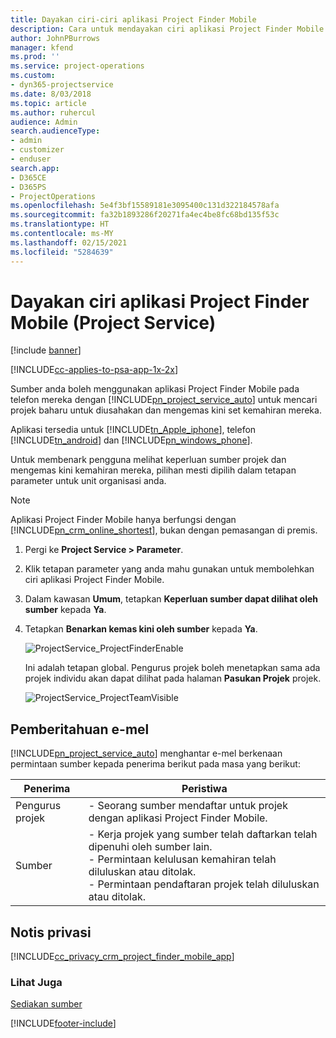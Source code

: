 ```yaml
---
title: Dayakan ciri-ciri aplikasi Project Finder Mobile
description: Cara untuk mendayakan ciri aplikasi Project Finder Mobile untuk Project Service
author: JohnPBurrows
manager: kfend
ms.prod: ''
ms.service: project-operations
ms.custom:
- dyn365-projectservice
ms.date: 8/03/2018
ms.topic: article
ms.author: ruhercul
audience: Admin
search.audienceType:
- admin
- customizer
- enduser
search.app:
- D365CE
- D365PS
- ProjectOperations
ms.openlocfilehash: 5e4f3bf15589181e3095400c131d322184578afa
ms.sourcegitcommit: fa32b1893286f20271fa4ec4be8fc68bd135f53c
ms.translationtype: HT
ms.contentlocale: ms-MY
ms.lasthandoff: 02/15/2021
ms.locfileid: "5284639"
---
```

# <a name="enable-project-finder-mobile-app-features-project-service"></a>Dayakan ciri aplikasi Project Finder Mobile (Project Service)

[!include [banner](../includes/psa-now-project-operations.md)]

[!INCLUDE[cc-applies-to-psa-app-1x-2x](../includes/cc-applies-to-psa-app-1x-2x.md)]

Sumber anda boleh menggunakan aplikasi Project Finder Mobile pada telefon mereka dengan [!INCLUDE[pn_project_service_auto](../includes/pn-project-service-auto.md)] untuk mencari projek baharu untuk diusahakan dan mengemas kini set kemahiran mereka.  
  
 Aplikasi tersedia untuk [!INCLUDE[tn_Apple_iphone](../includes/tn-apple-iphone.md)], telefon [!INCLUDE[tn_android](../includes/tn-android.md)] dan [!INCLUDE[pn_windows_phone](../includes/pn-windows-phone.md)].  
    
 Untuk membenark pengguna melihat keperluan sumber projek dan mengemas kini kemahiran mereka, pilihan mesti dipilih dalam tetapan parameter untuk unit organisasi anda.
  
> [!NOTE]
>  Aplikasi Project Finder Mobile hanya berfungsi dengan [!INCLUDE[pn_crm_online_shortest](../includes/pn-crm-online-shortest.md)], bukan dengan pemasangan di premis.  
  
1. Pergi ke **Project Service > Parameter**.  
  
2. Klik tetapan parameter yang anda mahu gunakan untuk membolehkan ciri aplikasi Project Finder Mobile.  
  
3. Dalam kawasan **Umum**, tetapkan **Keperluan sumber dapat dilihat oleh sumber** kepada **Ya**.  
  
4. Tetapkan **Benarkan kemas kini oleh sumber** kepada **Ya**.  
  
   ![ProjectService_ProjectFinderEnable](../psa/media/project-service-project-finder-enable.png "ProjectService_ProjectFinderEnable")  
  
   Ini adalah tetapan global. Pengurus projek boleh menetapkan sama ada projek individu akan dapat dilihat pada halaman **Pasukan Projek** projek.  
  
   ![ProjectService_ProjectTeamVisible](../psa/media/project-service-project-team-visible.png "ProjectService_ProjectTeamVisible")  
  
## <a name="email-notifications"></a>Pemberitahuan e-mel  
 [!INCLUDE[pn_project_service_auto](../includes/pn-project-service-auto.md)] menghantar e-mel berkenaan permintaan sumber kepada penerima berikut pada masa yang berikut:  
  
|Penerima|Peristiwa|  
|---------------|-----------|  
|Pengurus projek|- Seorang sumber mendaftar untuk projek dengan aplikasi Project Finder Mobile.|  
|Sumber|- Kerja projek yang sumber telah daftarkan telah dipenuhi oleh sumber lain.<br />- Permintaan kelulusan kemahiran telah diluluskan atau ditolak.<br />- Permintaan pendaftaran projek telah diluluskan atau ditolak.|  
  
## <a name="privacy-notice"></a>Notis privasi  
 [!INCLUDE[cc_privacy_crm_project_finder_mobile_app](../includes/cc-privacy-crm-project-finder-mobile-app.md)]  
  
### <a name="see-also"></a>Lihat Juga  
 [Sediakan sumber](../psa/set-up-resources.md)


[!INCLUDE[footer-include](../includes/footer-banner.md)]